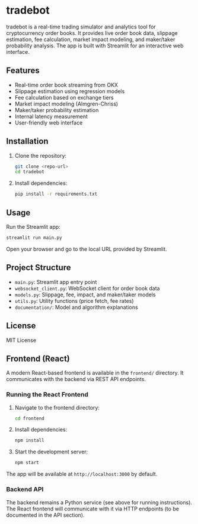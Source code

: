 # tradebot

tradebot is a real-time trading simulator and analytics tool for cryptocurrency order books. It provides live order book data, slippage estimation, fee calculation, market impact modeling, and maker/taker probability analysis. The app is built with Streamlit for an interactive web interface.

## Features
- Real-time order book streaming from OKX
- Slippage estimation using regression models
- Fee calculation based on exchange tiers
- Market impact modeling (Almgren-Chriss)
- Maker/taker probability estimation
- Internal latency measurement
- User-friendly web interface

## Installation

1. Clone the repository:
   ```bash
   git clone <repo-url>
   cd tradebot
   ```
2. Install dependencies:
   ```bash
   pip install -r requirements.txt
   ```

## Usage

Run the Streamlit app:
```bash
streamlit run main.py
```

Open your browser and go to the local URL provided by Streamlit.

## Project Structure
- `main.py`: Streamlit app entry point
- `websocket_client.py`: WebSocket client for order book data
- `models.py`: Slippage, fee, impact, and maker/taker models
- `utils.py`: Utility functions (price fetch, fee rates)
- `documentation/`: Model and algorithm explanations

## License
MIT License

## Frontend (React)
A modern React-based frontend is available in the `frontend/` directory. It communicates with the backend via REST API endpoints.

### Running the React Frontend
1. Navigate to the frontend directory:
   ```bash
   cd frontend
   ```
2. Install dependencies:
   ```bash
   npm install
   ```
3. Start the development server:
   ```bash
   npm start
   ```

The app will be available at `http://localhost:3000` by default.

### Backend API
The backend remains a Python service (see above for running instructions). The React frontend will communicate with it via HTTP endpoints (to be documented in the API section).
